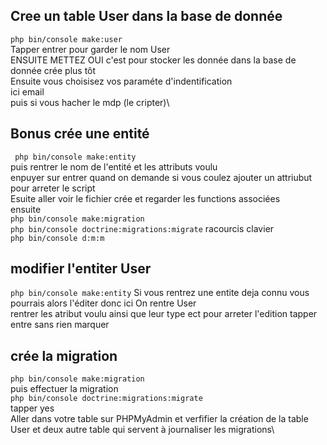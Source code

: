 ## Cree un table User dans la base de donnée 
`php bin/console make:user`\
Tapper entrer pour garder le nom User\
ENSUITE METTEZ OUI c'est pour stocker les donnée dans la base de donnée crée plus tôt\
Ensuite vous choisisez vos paraméte d'indentification\
ici email \
puis si vous hacher le mdp (le cripter)\

## Bonus crée une entité 
` php bin/console make:entity`\
puis rentrer le nom de l'entité et les attributs voulu\
enpuyer sur entrer quand on demande si vous coulez ajouter un attriubut pour arreter le script\
Esuite aller voir le fichier crée et regarder les functions associées\
ensuite\
`php bin/console make:migration`\
`php bin/console doctrine:migrations:migrate`
racourcis clavier \
`php bin/console d:m:m`

## modifier l'entiter User 
`php bin/console make:entity`
Si vous rentrez une entite deja connu vous pourrais alors l'éditer donc ici On rentre User\
rentrer les atribut voulu ainsi que leur type ect pour arreter l'edition tapper entre sans rien marquer

## crée la migration 
`php bin/console make:migration`\
puis effectuer la migration \
`php bin/console doctrine:migrations:migrate`\
tapper yes\
Aller dans votre table sur PHPMyAdmin et verfifier la création de la table User et deux autre table qui servent à journaliser les migrations\

